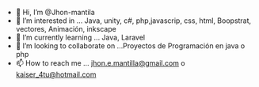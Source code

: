 - 👋 Hi, I’m @Jhon-mantila
- 👀 I’m interested in ... Java, unity, c#, php,javascrip, css, html, Boopstrat, vectores, Animación, inkscape
- 🌱 I’m currently learning ... Java, Laravel
- 💞️ I’m looking to collaborate on ...Proyectos de Programación en java o php
- 📫 How to reach me ... jhon.e.mantilla@gmail.com o kaiser_4tu@hotmail.com

<!---
Jhon-mantila/Jhon-mantila is a ✨ special ✨ repository because its `README.md` (this file) appears on your GitHub profile.
You can click the Preview link to take a look at your changes.
--->
